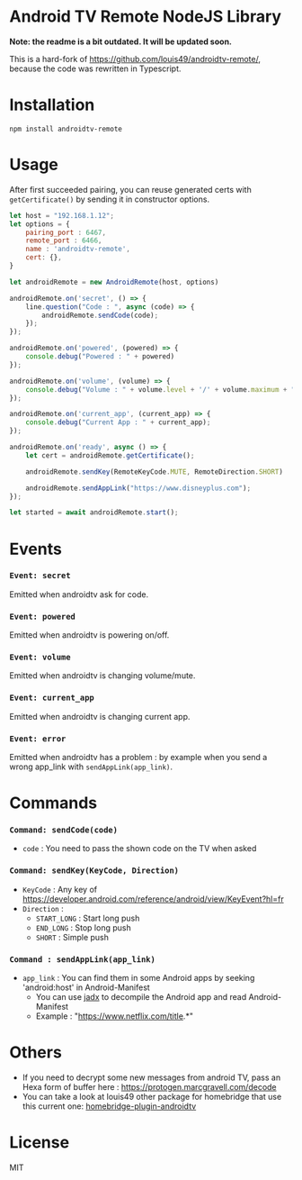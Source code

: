 # Android TV Remote NodeJS Library

**Note: the readme is a bit outdated. It will be updated soon.**

This is a hard-fork of <https://github.com/louis49/androidtv-remote/>, because the code was rewritten in Typescript.

# Installation

```
npm install androidtv-remote
```

# Usage

After first succeeded pairing, you can reuse generated certs with `getCertificate()` by sending it in constructor options.

```js
let host = "192.168.1.12";
let options = {
    pairing_port : 6467,
    remote_port : 6466,
    name : 'androidtv-remote',
    cert: {},
}

let androidRemote = new AndroidRemote(host, options)

androidRemote.on('secret', () => {
    line.question("Code : ", async (code) => {
        androidRemote.sendCode(code);
    });
});

androidRemote.on('powered', (powered) => {
    console.debug("Powered : " + powered)
});

androidRemote.on('volume', (volume) => {
    console.debug("Volume : " + volume.level + '/' + volume.maximum + " | Muted : " + volume.muted);
});

androidRemote.on('current_app', (current_app) => {
    console.debug("Current App : " + current_app);
});

androidRemote.on('ready', async () => {
    let cert = androidRemote.getCertificate();

    androidRemote.sendKey(RemoteKeyCode.MUTE, RemoteDirection.SHORT)

    androidRemote.sendAppLink("https://www.disneyplus.com");
});

let started = await androidRemote.start();
```
# Events

### `Event: secret`

Emitted when androidtv ask for code.

### `Event: powered`

Emitted when androidtv is powering on/off.

### `Event: volume`

Emitted when androidtv is changing volume/mute.

### `Event: current_app`

Emitted when androidtv is changing current app.

### `Event: error`

Emitted when androidtv has a problem : by example when you send a wrong app_link with `sendAppLink(app_link)`.

# Commands

### `Command: sendCode(code)`
- `code` : You need to pass the shown code on the TV when asked

### `Command: sendKey(KeyCode, Direction)`
- `KeyCode` : Any key of https://developer.android.com/reference/android/view/KeyEvent?hl=fr
- `Direction` : 
  * `START_LONG` : Start long push
  * `END_LONG` : Stop long push
  * `SHORT` : Simple push

### `Command : sendAppLink(app_link)`
- `app_link` : You can find them in some Android apps by seeking 'android:host' in Android-Manifest
  * You can use [jadx](https://github.com/skylot/jadx) to decompile the Android app and read Android-Manifest
  * Example : "https://www.netflix.com/title.*"

# Others

* If you need to decrypt some new messages from android TV, pass an Hexa form of buffer here : https://protogen.marcgravell.com/decode
* You can take a look at louis49 other package for homebridge that use this current one: [homebridge-plugin-androidtv](https://github.com/louis49/homebridge-plugin-androidtv)

# License

MIT
